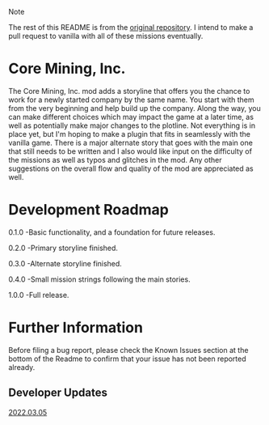 > [!NOTE]
> The rest of this README is from the [original repository](https://github.com/DJF113/Core-Mining-Inc). I intend to make a pull request to vanilla with all of these missions eventually.

# Core Mining, Inc.
The Core Mining, Inc. mod adds a storyline that offers you the chance to work for a newly
started company by the same name. You start with them from the very beginning and help build
up the company. Along the way, you can make different choices which may impact the game at a
later time, as well as potentially make major changes to the plotline. Not everything is in
place yet, but I'm hoping to make a plugin that fits in seamlessly with the vanilla game.
There is a major alternate story that goes with the main one that still needs to be written
and I also would like input on the difficulty of the missions as well as typos and glitches
in the mod. Any other suggestions on the overall flow and quality of the mod are appreciated
as well.

# Development Roadmap
0.1.0
 -Basic functionality, and a foundation for future releases.

0.2.0
 -Primary storyline finished.

0.3.0
 -Alternate storyline finished.

0.4.0
 -Small mission strings following the main stories.

1.0.0
 -Full release.
# Further Information
Before filing a bug report, please check the Known Issues section at the bottom of the Readme to confirm that your issue has not been reported already.

## Developer Updates
[2022.03.05](https://github.com/DJF113/Core-Mining-Inc/blob/main/devupdates/devupdate_2022.03.05.md)
